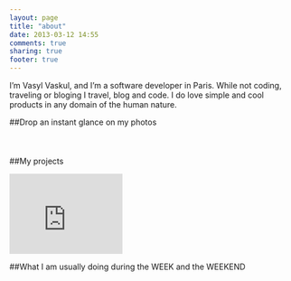 ```yaml
---
layout: page
title: "about"
date: 2013-03-12 14:55
comments: true
sharing: true
footer: true
---
```


I’m Vasyl Vaskul, and I’m a software developer in Paris. 
While not coding, traveling or bloging I travel, blog and code.
I do love simple and cool products in any domain of the human nature.

##Drop an instant glance on my photos
<style>.ig-b- { display: inline-block; }
.ig-b- img { visibility: hidden; }
.ig-b-:hover { background-position: 0 -60px; } .ig-b-:active { background-position: 0 -120px; }
.ig-b-v-24 { width: 137px; height: 24px; background: url(//badges.instagram.com/static/images/ig-badge-view-sprite-24.png) no-repeat 0 0; }
@media only screen and (-webkit-min-device-pixel-ratio: 2), only screen and (min--moz-device-pixel-ratio: 2), only screen and (-o-min-device-pixel-ratio: 2 / 1), only screen and (min-device-pixel-ratio: 2), only screen and (min-resolution: 192dpi), only screen and (min-resolution: 2dppx) {
.ig-b-v-24 { background-image: url(//badges.instagram.com/static/images/ig-badge-view-sprite-24@2x.png); background-size: 160px 178px; } }</style>
<a href="http://instagram.com/basilboli?ref=badge" class="ig-b- ig-b-v-24"><img src="//badges.instagram.com/static/images/ig-badge-view-24.png" alt="Instagram" /></a>

##My projects
<iframe src="http://githubbadge.appspot.com/badge/basilboli" style="border: 0;height: 142px;width: 200px;overflow: hidden;" frameBorder=0></iframe>

##What I am usually doing during the WEEK and the WEEKEND
<canvas id="canvas" height="450" width="450"></canvas>

<script>
var radarChartData = {
    labels : ["Eating","Drinking","Sleeping","Traveling","Coding","Partying","Tennis"],
    datasets : [
        {
            fillColor : "rgba(220,220,220,0.5)",
            strokeColor : "rgba(220,220,220,1)",
            pointColor : "rgba(220,220,220,1)",
            pointStrokeColor : "#fff",
            data : [65,59,90,81,56,55,40]
        },
        {
            fillColor : "rgba(151,187,205,0.5)",
            strokeColor : "rgba(151,187,205,1)",
            pointColor : "rgba(151,187,205,1)",
            pointStrokeColor : "#fff",
            data : [28,48,40,19,96,27,100]
        }
    ]
}

var myRadar = new Chart(document.getElementById("canvas").getContext("2d")).Radar(radarChartData,{scaleShowLabels : false,pointLabelFontSize : 10});
</script>



